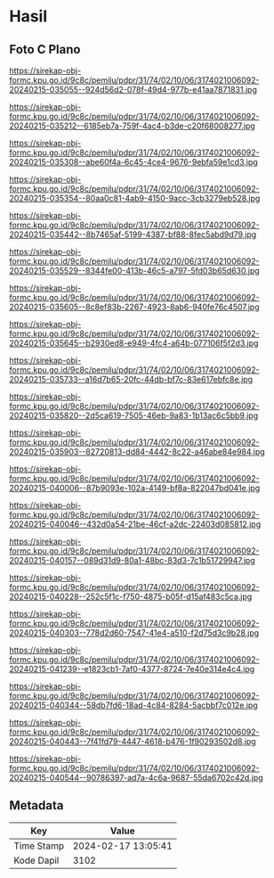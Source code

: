 # Hasil

## Foto C Plano

https://sirekap-obj-formc.kpu.go.id/9c8c/pemilu/pdpr/31/74/02/10/06/3174021006092-20240215-035055--924d56d2-078f-49d4-977b-e41aa7871831.jpg

https://sirekap-obj-formc.kpu.go.id/9c8c/pemilu/pdpr/31/74/02/10/06/3174021006092-20240215-035212--6185eb7a-759f-4ac4-b3de-c20f68008277.jpg

https://sirekap-obj-formc.kpu.go.id/9c8c/pemilu/pdpr/31/74/02/10/06/3174021006092-20240215-035308--abe60f4a-6c45-4ce4-9676-9ebfa59e1cd3.jpg

https://sirekap-obj-formc.kpu.go.id/9c8c/pemilu/pdpr/31/74/02/10/06/3174021006092-20240215-035354--80aa0c81-4ab9-4150-9acc-3cb3279eb528.jpg

https://sirekap-obj-formc.kpu.go.id/9c8c/pemilu/pdpr/31/74/02/10/06/3174021006092-20240215-035442--8b7465af-5199-4387-bf88-8fec5abd9d79.jpg

https://sirekap-obj-formc.kpu.go.id/9c8c/pemilu/pdpr/31/74/02/10/06/3174021006092-20240215-035529--8344fe00-413b-46c5-a797-5fd03b65d630.jpg

https://sirekap-obj-formc.kpu.go.id/9c8c/pemilu/pdpr/31/74/02/10/06/3174021006092-20240215-035605--8c8ef83b-2267-4923-8ab6-940fe76c4507.jpg

https://sirekap-obj-formc.kpu.go.id/9c8c/pemilu/pdpr/31/74/02/10/06/3174021006092-20240215-035645--b2930ed8-e949-4fc4-a64b-077106f5f2d3.jpg

https://sirekap-obj-formc.kpu.go.id/9c8c/pemilu/pdpr/31/74/02/10/06/3174021006092-20240215-035733--a16d7b65-20fc-44db-bf7c-83e617ebfc8e.jpg

https://sirekap-obj-formc.kpu.go.id/9c8c/pemilu/pdpr/31/74/02/10/06/3174021006092-20240215-035820--2d5ca619-7505-46eb-9a83-1b13ac6c5bb9.jpg

https://sirekap-obj-formc.kpu.go.id/9c8c/pemilu/pdpr/31/74/02/10/06/3174021006092-20240215-035903--82720813-dd84-4442-8c22-a46abe84e984.jpg

https://sirekap-obj-formc.kpu.go.id/9c8c/pemilu/pdpr/31/74/02/10/06/3174021006092-20240215-040006--87b9093e-102a-4149-bf8a-822047bd041e.jpg

https://sirekap-obj-formc.kpu.go.id/9c8c/pemilu/pdpr/31/74/02/10/06/3174021006092-20240215-040046--432d0a54-21be-46cf-a2dc-22403d085812.jpg

https://sirekap-obj-formc.kpu.go.id/9c8c/pemilu/pdpr/31/74/02/10/06/3174021006092-20240215-040157--089d31d9-80a1-48bc-83d3-7c1b51729947.jpg

https://sirekap-obj-formc.kpu.go.id/9c8c/pemilu/pdpr/31/74/02/10/06/3174021006092-20240215-040228--252c5f1c-f750-4875-b05f-d15af483c5ca.jpg

https://sirekap-obj-formc.kpu.go.id/9c8c/pemilu/pdpr/31/74/02/10/06/3174021006092-20240215-040303--778d2d60-7547-41e4-a510-f2d75d3c9b28.jpg

https://sirekap-obj-formc.kpu.go.id/9c8c/pemilu/pdpr/31/74/02/10/06/3174021006092-20240215-041239--e1823cb1-7af0-4377-8724-7e40e314e4c4.jpg

https://sirekap-obj-formc.kpu.go.id/9c8c/pemilu/pdpr/31/74/02/10/06/3174021006092-20240215-040344--58db7fd6-18ad-4c84-8284-5acbbf7c012e.jpg

https://sirekap-obj-formc.kpu.go.id/9c8c/pemilu/pdpr/31/74/02/10/06/3174021006092-20240215-040443--7f41fd79-4447-4618-b476-1f90293502d8.jpg

https://sirekap-obj-formc.kpu.go.id/9c8c/pemilu/pdpr/31/74/02/10/06/3174021006092-20240215-040544--90786397-ad7a-4c6a-9687-55da6702c42d.jpg


## Metadata

| Key        | Value               |
| ---------- | ------------------- |
| Time Stamp | 2024-02-17 13:05:41 |
| Kode Dapil | 3102                |



